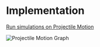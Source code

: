# Implementation

[Run simulations on Projectile Motion](https://mg-2025p03.github.io/physics/Physics/1%20Mechanics/pSimulation.html)

![Projectile Motion Graph](https://mg-2025p03.github.io/physics/_pics/pSimulation.png)
